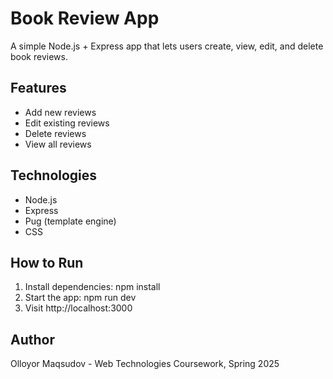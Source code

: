 # Book Review App

A simple Node.js + Express app that lets users create, view, edit, and delete book reviews.

## Features

- Add new reviews
- Edit existing reviews
- Delete reviews
- View all reviews

## Technologies

- Node.js
- Express
- Pug (template engine)
- CSS

## How to Run

1. Install dependencies: npm install
2. Start the app: npm run dev
3. Visit http://localhost:3000

## Author

Olloyor Maqsudov - Web Technologies Coursework, Spring 2025